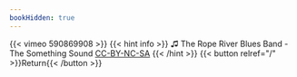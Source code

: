```yaml
---
bookHidden: true
---
```


{{< vimeo 590869908 >}}
{{< hint info >}}
♫ The Rope River Blues Band - The Something Sound [CC-BY-NC-SA](https://freemusicarchive.org/music/The_Rope_River_Blues_Band/The_Something_Sound/The_Something_Sound)
{{< /hint >}}
{{< button relref="/" >}}Return{{< /button >}}
